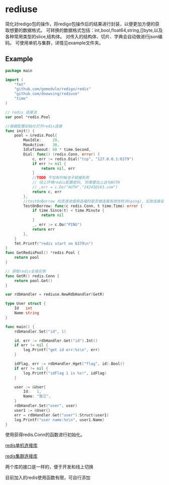 # rediuse

简化对redigo包的操作，将redigo包操作后的结果进行封装，以便更加方便的获取想要的数据格式。
可转换的数据格式包括：int,bool,float64,string,[]byte,以及各种常用类型的slice,结构体。
对传入的结构体、切片、字典会自动做进行json编码。
可使用单机与集群，详情见example文件夹。
## Example
```go
package main

import (
	"fmt"
	"github.com/gomodule/redigo/redis"
    "github.com/doowsing/rediuse"
	"time"
)

// redis 连接池
var pool *redis.Pool

//根据配置初始化打开redis连接
func init() {
	pool = &redis.Pool{
		MaxIdle:     20,
		MaxActive:   30,
		IdleTimeout: 60 * time.Second,
		Dial: func() (redis.Conn, error) {
			c, err := redis.Dial("tcp", "127.0.0.1:6379")
			if err != nil {
				return nil, err
			}
			//TODO 不加有时候池子链接失败
			// 线上环境redis配置密码, 则需要加上这句AUTH
			//_,err = c.Do("AUTH","24245@163.com")
			return c, err
		},
		//testOnBorrow 向资源池借用连接时是否做连接有效性检测(ping)，无效连接会被移除 默认值 false 业务量很大时候建议设置为false(多一次ping的开销)。
		TestOnBorrow: func(c redis.Conn, t time.Time) error {
			if time.Since(t) < time.Minute {
				return nil
			}
			_, err := c.Do("PING")
			return err
		},
	}
	fmt.Printf("redis start on 6379\n")
}
func GetRedisPool() *redis.Pool {
	return pool
}

// 获取redis全局实例
func GetR() redis.Conn {
	return pool.Get()
}

var rdbHandler = rediuse.NewRdbHandler(GetR)

type User struct {
	Id   int
	Name string
}

func main() {
	rdbHandler.Set("id", 1)

	id, err := rdbHandler.Get("id").Int()
	if err != nil {
		log.Printf("get id err:%s\n", err)
	}

	idFlag, err := rdbHandler.Hget("flag", id).Bool()
	if err != nil {
		log.Printf("idFlag 1 is %s!", idFlag)
	}

	user := &User{
		Id:   1,
		Name: "张三",
	}
	rdbHandler.Set("user", user)
	user1 := &User{}
	err = rdbHandler.Get("user").Struct(user1)
	log.Printf("user name:%s\n", user1.Name)
}
```

使用获得redis.Conn的函数进行初始化。

[redis单机连接库](https://github.com/gomodule/redigo/redis)

[redis集群连接库](https://github.com/mna/redisc)

两个库的接口是一样的，便于开发和线上切换

目前加入的redis使用函数有限，可自行添加